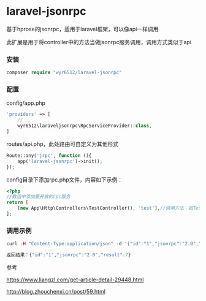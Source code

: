 # laravel-jsonrpc
基于hprose的jsonrpc，适用于laravel框架，可以像api一样调用



此扩展是用于将controller中的方法当做jsonrpc服务调用，调用方式类似于api

### 安装

```php
composer require "wyr6512/laravel-jsonrpc"
```

### 配置

config/app.php

```php
'providers' => [
  	// ...
  	wyr6512\laraveljsonrpc\RpcServiceProvider::class,
]
```

routes/api.php，此处路由可自定义为其他形式

```php
Route::any('jrpc', function (){
    app('laravel-jsonrpc')->init();
});
```

config目录下添加rpc.php文件，内容如下示例：

```php
<?php
//数组中添加要开放的rpc服务
return [
    [new App\Http\Controllers\TestController(), 'test'],//调用方法：如TestController中有add方法，那么调用方法名为test_add
];
```

### 调用示例

```php
curl -H "Content-Type:application/json" -d '{"id":"1","jsonrpc":"2.0","method":"test_add","params":[{"a":3, "b": 4}]' http://localhost/api/jrpc

返回结果：{"id":"1","jsonrpc":"2.0","result":7}
```



参考

https://www.liangzl.com/get-article-detail-29448.html

http://blog.zhouchenxi.cn/post/59.html

